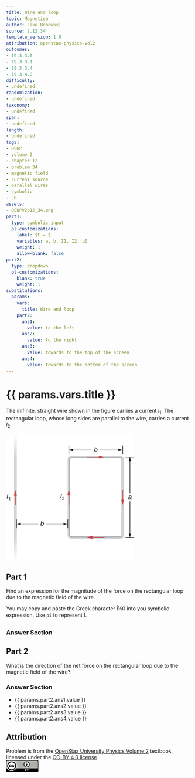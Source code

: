 ```yaml
---
title: Wire and loop
topic: Magnetism
author: Jake Bobowksi
source: 2.12.34
template_version: 1.0
attribution: openstax-physics-vol2
outcomes:
- 19.3.3.0
- 19.3.3.1
- 19.3.3.4
- 19.3.4.0
difficulty:
- undefined
randomization:
- undefined
taxonomy:
- undefined
span:
- undefined
length:
- undefined
tags:
- OSUP
- volume 2
- chapter 12
- problem 34
- magnetic field
- current source
- parallel wires
- symbolic
- JB
assets:
- OSUPv2p12_34.png
part1:
  type: symbolic-input
  pl-customizations:
    label: $F = $
    variables: a, b, I1, I2, μ0
    weight: 1
    allow-blank: false
part2:
  type: dropdown
  pl-customizations:
    blank: true
    weight: 1
substitutions:
  params:
    vars:
      title: Wire and loop
    part2:
      ans1:
        value: to the left
      ans2:
        value: to the right
      ans3:
        value: towards to the top of the screen
      ans4:
        value: towards to the bottom of the screen
---
```

# {{ params.vars.title }}
The inifinite, straight wire shown in the figure carries a current $I_1$.
The rectangular loop, whose long sides are parallel to the wire, carries a current $I_2$.

<img src="OSUPv2p12_34.png" width=350 alt="An infinite wire with current I1 next to a rectangular loop of wire with current I2.">

## Part 1

Find an expression for the magnitude of the force on the rectangular loop due to the magnetic field of the wire.

You may copy and paste the Greek character Î¼0 into you symbolic expression.
Use `pi` to represent Ï.

### Answer Section

## Part 2

What is the direction of the net force on the rectangular loop due to the magnetic field of the wire?

### Answer Section

- {{ params.part2.ans1.value }}
- {{ params.part2.ans2.value }}
- {{ params.part2.ans3.value }}
- {{ params.part2.ans4.value }}

## Attribution

Problem is from the [OpenStax University Physics Volume 2](https://openstax.org/details/books/university-physics-volume-2) textbook, licensed under the [CC-BY 4.0 license](https://creativecommons.org/licenses/by/4.0/).<br>![Image representing the Creative Commons 4.0 BY license.](https://raw.githubusercontent.com/firasm/bits/master/by.png)